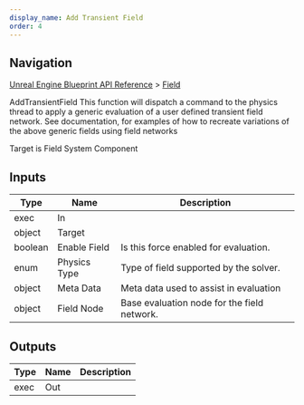 ```yaml
---
display_name: Add Transient Field
order: 4
---
```

## Navigation

[Unreal Engine Blueprint API Reference](https://dev.epicgames.com/documentation/en-us/unreal-engine/BlueprintAPI) > [Field](https://dev.epicgames.com/documentation/en-us/unreal-engine/BlueprintAPI/Field)

AddTransientField
This function will dispatch a command to the physics thread to apply
a generic evaluation of a user defined transient field network. See documentation,
for examples of how to recreate variations of the above generic
fields using field networks

Target is Field System Component

## Inputs

| Type | Name | Description |
| --- | --- | --- |
| exec | In |  |
| object | Target |  |
| boolean | Enable Field | Is this force enabled for evaluation. |
| enum | Physics Type | Type of field supported by the solver. |
| object | Meta Data | Meta data used to assist in evaluation |
| object | Field Node | Base evaluation node for the field network. |

## Outputs

| Type | Name | Description |
| --- | --- | --- |
| exec | Out |  |
